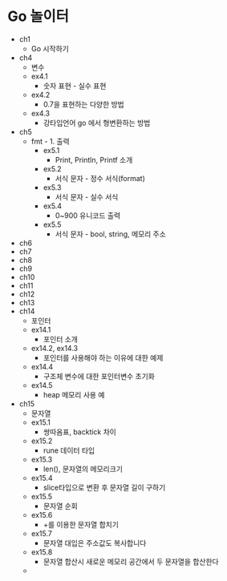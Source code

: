 # Go 놀이터

- ch1
  - Go 시작하기
- ch4
  - 변수
  - ex4.1
    - 숫자 표현 - 실수 표현
  - ex4.2
    - 0.7을 표현하는 다양한 방법
  - ex4.3
    - 강타입언어 go 에서 형변환하는 방법
- ch5
  - fmt - 1. 출력
    - ex5.1
      - Print, Println, Printf 소개
    - ex5.2
      - 서식 문자 - 정수 서식(format)
    - ex5.3
      - 서식 문자 - 실수 서식
    - ex5.4
      - 0~900 유니코드 출력
    - ex5.5
      - 서식 문자 - bool, string, 메모리 주소
- ch6
- ch7
- ch8
- ch9
- ch10
- ch11
- ch12
- ch13
- ch14
  - 포인터
  - ex14.1
    - 포인터 소개
  - ex14.2, ex14.3
    - 포인터를 사용해야 하는 이유에 대한 예제
  - ex14.4
    - 구조체 변수에 대한 포인터변수 초기화
  - ex14.5
    - heap 메모리 사용 예
- ch15
  - 문자열
  - ex15.1
    - 쌍따옴표, backtick 차이
  - ex15.2
    - rune 데이터 타입
  - ex15.3
    - len(), 문자열의 메모리크기
  - ex15.4
    - slice타입으로 변환 후 문자열 길이 구하기
  - ex15.5
    - 문자열 순회
  - ex15.6
    - +를 이용한 문자열 합치기
  - ex15.7
    - 문자열 대입은 주소값도 복사합니다
  - ex15.8
    - 문자열 합산시 새로운 메모리 공간에서 두 문자열을 합산한다
  - 